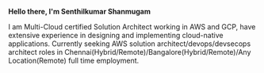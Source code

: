 <b>Hello there, I'm Senthilkumar Shanmugam </b>

  I am Multi-Cloud certified Solution Architect working in AWS and GCP, have extensive experience in designing and implementing cloud-native applications. Currently seeking AWS solution architect/devops/devsecops architect roles in Chennai(Hybrid/Remote)/Bangalore(Hybrid/Remote)/Any Location(Remote) full time employment.
